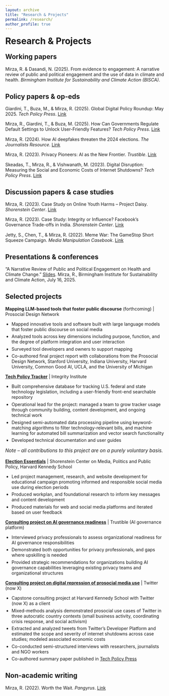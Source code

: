 ```yaml
---
layout: archive
title: "Research & Projects"
permalink: /research/
author_profile: true
---
```


<!-- Hide the theme's built-in page title so we can control alignment -->
<style>
.page__title { display: none; }
.research-title { margin: 0 0 1rem 0; }
.is-hidden { display: none; }
.section { margin-bottom: 2rem; }
.section h2 { margin-top: 1.25rem; }

/* Default: line-break formatting */
.section ul {
  list-style: none;
  margin-left: 0;
  padding-left: 0;
}
.section li {
  margin: 0 0 0.9rem 0;
}
.section li p {
  margin: 0.25rem 0;
}

/* Exception: keep bullets for 'selected-projects' */
#selected-projects ul {
  list-style: disc;
  margin-left: 1.25rem;
}
#selected-projects li {
  margin: 0.35rem 0;
}

.small-note {
  font-size: 0.95rem;
  font-style: italic;
}
</style>

<h1 class="research-title">Research &amp; Projects</h1>

<div class="section is-hidden" id="publications">
  <h2>Publications</h2>
  <ul>
    <li>
      Lightful, D., Citing, X., &amp; Thetic, M.P. (2025). <em>Paper Title</em>. <em>Publication Source</em>. DOI link.
    </li>
  </ul>
</div>

<div class="section" id="working-papers">
  <h2>Working papers</h2>
  <ul>
   <li>
     Mirza, R. &amp; Dasandi, N. (2025). From evidence to engagement: A narrative review of public and political engagement and the use of data in climate and health. <em>Birmingham Institute for Sustainability and Climate Action (BISCA)</em>.
   </li>
  </ul>
</div>

<div class="section" id="policy-opeds">
  <h2>Policy papers &amp; op-eds</h2>
  <ul>
    <li>
      Giardini, T., Buza, M., &amp; Mirza, R. (2025). Global Digital Policy Roundup: May 2025. <em>Tech Policy Press</em>.
      <a href="https://www.techpolicy.press/global-digital-policy-roundup-may-2025/" target="_blank" rel="noopener">Link</a>
    </li>
    <li>
      Mirza, R., Giardini, T., &amp; Buza, M. (2025). How Can Governments Regulate Default Settings to Unlock User-Friendly Features? <em>Tech Policy Press</em>.
      <a href="https://www.techpolicy.press/how-can-governments-regulate-default-settings-to-unlock-userfriendly-features/" target="_blank" rel="noopener">Link</a>
    </li>
    <li>
      Mirza, R. (2024). How AI deepfakes threaten the 2024 elections. <em>The Journalists Resource</em>.
      <a href="https://journalistsresource.org/home/how-ai-deepfakes-threaten-the-2024-elections/" target="_blank" rel="noopener">Link</a>
    </li>
    <li>
      Mirza, R. (2023). Privacy Pioneers: AI as the New Frontier. <em>Trustible</em>.
      <a href="https://www.trustible.ai/post/privacy-pioneers-ai-as-the-new-frontier" target="_blank" rel="noopener">Link</a>
    </li>
    <li>
      Skeadas, T., Mirza, R., &amp; Vishwanath, M. (2023). Digital Disruption: Measuring the Social and Economic Costs of Internet Shutdowns?
      <em>Tech Policy Press</em>.
      <a href="https://www.techpolicy.press/digital-disruption-measuring-the-social-and-economic-costs-of-internet-shutdowns-throttling-of-access-to-twitter/" target="_blank" rel="noopener">Link</a>
    </li>
  </ul>
</div>

<div class="section" id="discussion-case-studies">
  <h2>Discussion papers &amp; case studies</h2>
  <ul>
    <li>
      Mirza, R. (2023). Case Study on Online Youth Harms – Project Daisy. <em>Shorenstein Center</em>.
       <a href="https://shorensteincenter.org/case-study-online-youth-harms-project-daisy/" target="_blank" rel="noopener">Link</a>
    </li>
    <li>
      Mirza, R. (2023). Case Study: Integrity or Influence? Facebook’s Governance Trade-offs in India. <em>Shorenstein Center</em>.
      <a href="https://shorensteincenter.org/case-study-integrity-influence-facebooks-governance-trade-offs-india-power-press/" target="_blank" rel="noopener">Link</a>
    </li>
    <li>
      Jetty, S., Chen, T., &amp; Mirza, R. (2022). Meme War: The GameStop Short Squeeze Campaign.
      <em>Media Manipulation Casebook</em>.
      <a href="https://mediamanipulation.org/case-studies/meme-war-gamestop-short-squeeze-campaign-gamed-financial-algorithm/" target="_blank" rel="noopener">Link</a>
    </li>
  </ul>
</div>

<div class="section" id="presentations">
  <h2>Presentations &amp; conferences</h2>
  <ul>
    <li>
      “A Narrative Review of Public and Political Engagement on Health and Climate Change.”
      <a href="https://drive.google.com/file/d/1pRK8P_tsMEpWrawfbZF2ac3pI-Nx5cp7/view?usp=sharing" target="_blank" rel="noopener">Slides</a>.
      Mirza, R., Birmingham Institute for Sustainability and Climate Action, July 16, 2025.
    </li>
  </ul>
</div>

<div class="section" id="selected-projects">
  <h2>Selected projects</h2>

  <p><strong>Mapping LLM-based tools that foster public discourse</strong> (forthcoming) | Prosocial Design Network</p>
  <ul>
    <li>Mapped innovative tools and software built with large language models that foster public discourse on social media</li>
    <li>Analyzed tools across key dimensions including purpose, function, and the degree of platform integration and user interaction</li>
    <li>Surveyed tool developers and owners to support mapping</li>
    <li>Co-authored final project report with collaborations from the Prosocial Design Network, Stanford University, Indiana University, Harvard University, Common Good AI, UCLA, and the University of Michigan</li>
  </ul>

  <p><strong><a href="https://integrityinstitute.org/legislative-tracker" target="_blank" rel="noopener">Tech Policy Tracker</a></strong> | Integrity Institute</p>
  <ul>
    <li>Built comprehensive database for tracking U.S. federal and state technology legislation, including a user-friendly front-end searchable repository</li>
    <li>Operational lead for the project: managed a team to grow tracker usage through community building, content development, and ongoing technical work</li>
    <li>Designed semi-automated data processing pipeline using keyword-matching algorithms to filter technology-relevant bills, and machine learning for automated bill summarization and vector search functionality</li>
    <li>Developed technical documentation and user guides</li>
  </ul>
  <p class="small-note">Note – all contributions to this project are on a purely voluntary basis.</p>

  <p><strong><a href="https://electionessentials.shorensteincenter.org/" target="_blank" rel="noopener">Election Essentials</a></strong> | Shorenstein Center on Media, Politics and Public Policy, Harvard Kennedy School</p>
  <ul>
    <li>Led project management, research, and website development for educational campaign promoting informed and responsible social media use during election periods</li>
    <li>Produced workplan, and foundational research to inform key messages and content development</li>
    <li>Produced materials for web and social media platforms and iterated based on user feedback</li>
  </ul>

  <p><strong><a href="https://www.trustible.ai/post/privacy-pioneers-ai-as-the-new-frontier" target="_blank" rel="noopener">Consulting project on AI governance readiness</a></strong> | Trustible (AI governance platform)</p>
  <ul>
    <li>Interviewed privacy professionals to assess organizational readiness for AI governance responsibilities</li>
    <li>Demonstrated both opportunities for privacy professionals, and gaps where upskilling is needed</li>
    <li>Provided strategic recommendations for organizations building AI governance capabilities leveraging existing privacy teams and organizational structures</li>
  </ul>

  <p><strong><a href="https://drive.google.com/file/d/1-117Xi8Cn323AZWQ3NY_vxP2Ko6e8RxV/view" target="_blank" rel="noopener">Consulting project on digital repression of prosocial media use</a></strong> | Twitter (now X)</p>
  <ul>
    <li>Capstone consulting project at Harvard Kennedy School with Twitter (now X) as a client</li>
    <li>Mixed-methods analysis demonstrated prosocial use cases of Twitter in three autocratic country contexts (small business activity, coordinating crisis response, and social activism)</li>
    <li>Extracted and analyzed tweets from Twitter’s Developer Platform and estimated the scope and severity of internet shutdowns across case studies; modeled associated economic costs</li>
    <li>Co-conducted semi-structured interviews with researchers, journalists and NGO workers</li>
    <li>Co-authored summary paper published in 
      <a href="https://www.techpolicy.press/digital-disruption-measuring-the-social-and-economic-costs-of-internet-shutdowns-throttling-of-access-to-twitter/" target="_blank" rel="noopener">
      Tech Policy Press</a>
    </li>
  </ul>
</div>

<div class="section" id="non-academic">
  <h2>Non-academic writing</h2>
  <ul>
    <li>
      Mirza, R. (2022). Worth the Wait. <em>Pangyrus</em>.
      <a href="https://www.pangyrus.com/review/worth-the-wait/" target="_blank" rel="noopener">Link</a>
    </li>
  </ul>
</div>

<!--
To unhide Publications/Working papers later:
 - Remove class="is-hidden" from those sections.
-->
